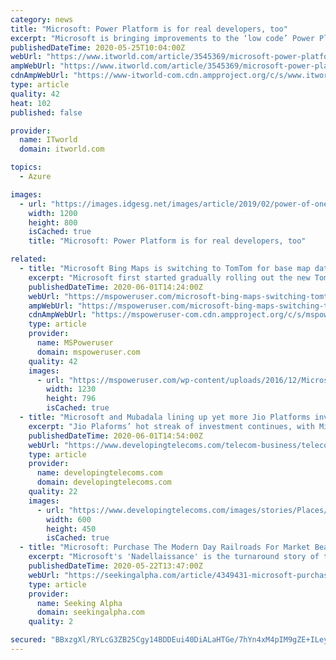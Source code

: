 ```yaml
---
category: news
title: "Microsoft: Power Platform is for real developers, too"
excerpt: "Microsoft is bringing improvements to the ‘low code’ Power Platform that professional developers could use, such as T-SQL support and GitHub integration"
publishedDateTime: 2020-05-25T10:04:00Z
webUrl: "https://www.itworld.com/article/3545369/microsoft-power-platform-is-for-real-developers-too.html"
ampWebUrl: "https://www.itworld.com/article/3545369/microsoft-power-platform-is-for-real-developers-too.amp.html"
cdnAmpWebUrl: "https://www-itworld-com.cdn.ampproject.org/c/s/www.itworld.com/article/3545369/microsoft-power-platform-is-for-real-developers-too.amp.html"
type: article
quality: 42
heat: 102
published: false

provider:
  name: ITworld
  domain: itworld.com

topics:
  - Azure

images:
  - url: "https://images.idgesg.net/images/article/2019/02/power-of-one_rebel_fight_strong_rise-up_arm_fist_power-100788748-large.jpg"
    width: 1200
    height: 800
    isCached: true
    title: "Microsoft: Power Platform is for real developers, too"

related:
  - title: "Microsoft Bing Maps is switching to TomTom for base map data"
    excerpt: "Microsoft first started gradually rolling out the new TomTom base map data to Bing.com users and Microsoft first party products in March 2020. From today, Microsoft is transitioning the data for Bing Maps Platform."
    publishedDateTime: 2020-06-01T14:24:00Z
    webUrl: "https://mspoweruser.com/microsoft-bing-maps-switching-tomtom/"
    ampWebUrl: "https://mspoweruser.com/microsoft-bing-maps-switching-tomtom/amp/"
    cdnAmpWebUrl: "https://mspoweruser-com.cdn.ampproject.org/c/s/mspoweruser.com/microsoft-bing-maps-switching-tomtom/amp/"
    type: article
    provider:
      name: MSPoweruser
      domain: mspoweruser.com
    quality: 42
    images:
      - url: "https://mspoweruser.com/wp-content/uploads/2016/12/Microsoft-Tom-Tom.jpg"
        width: 1230
        height: 796
        isCached: true
  - title: "Microsoft and Mubadala lining up yet more Jio Platforms investment"
    excerpt: "Jio Plaforms’ hot streak of investment continues, with Microsoft reportedly in talks to buy a 2.5% stake for US$2 billion."
    publishedDateTime: 2020-06-01T14:54:00Z
    webUrl: "https://www.developingtelecoms.com/telecom-business/telecom-investment-mergers/9602-microsoft-and-mubadala-lining-up-yet-more-jio-platforms-investment.html"
    type: article
    provider:
      name: developingtelecoms.com
      domain: developingtelecoms.com
    quality: 22
    images:
      - url: "https://www.developingtelecoms.com/images/stories/Places/Mexico_City_Zocalo_Cathedral600.jpg"
        width: 600
        height: 450
        isCached: true
  - title: "Microsoft: Purchase The Modern Day Railroads For Market Beating Returns"
    excerpt: "Microsoft's 'Nadellaissance' is the turnaround story of the last decade with a cultural shift at the epicenter of it all. Azure continues to boom, as it lays th"
    publishedDateTime: 2020-05-22T13:47:00Z
    webUrl: "https://seekingalpha.com/article/4349431-microsoft-purchase-modern-day-railroads-for-market-beating-returns"
    type: article
    provider:
      name: Seeking Alpha
      domain: seekingalpha.com
    quality: 2

secured: "BBxzgXl/RYLcG3ZB25Cgy14BDDEui40DiALaHTGe/7hYn4xM4pIM9gZE+ILeyeKJuKvHo6QmLBC0a81sWEDjDOtCatapq3fVkfr7Ht48TpBFLkY/bcVxAQSsb+f5SyXYtTvDMSejDY5EUwok6o4UysrGc2RtymgLL3PLJhe0snpB2NMQAfO2FucXJjo8+ciubLvf0WgNdhzqW6B+2csBFjmxDtW3B1DsymYnJso/S3F+BNcbARMWHBqSVIzd2OPmS5f56Hz7dLdtJOx0TXra/IJ4U587+uF5Mnji3TG+qg1XlY4P1TImvuRxcpjKN0dG;StzbiVlhDtq5FwS623hsdw=="
---
```



